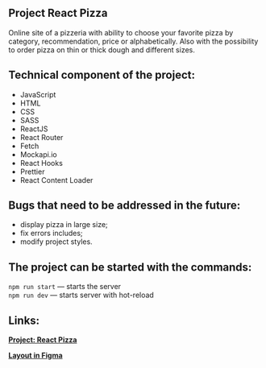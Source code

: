 ## Project React Pizza

Online site of a pizzeria with ability to choose your favorite pizza by category, recommendation, price or alphabetically. Also with the possibility to order pizza on thin or thick dough and different sizes.

## Technical component of the project:

* JavaScript
* HTML
* CSS
* SASS
* ReactJS
* React Router
* Fetch
* Mockapi.io
* React Hooks
* Prettier
* React Content Loader

## Bugs that need to be addressed in the future:
- display pizza in large size;
- fix errors includes;
- modify project styles.

## The project can be started with the commands:

`npm run start` — starts the server   
`npm run dev` — starts server with hot-reload

## Links:

**[Project: React Pizza](https://nadezdapl.github.io/react-pizza)**

**[Layout in Figma](https://www.figma.com/file/wWUnQwvRDWBfPx1v1pCAfO/React-Pizza?type=design&node-id=0-1&mode=design&t=b2BHwEr6Pnh1akwj-0)**